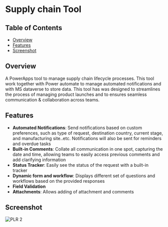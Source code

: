 # Supply chain Tool

## Table of Contents
- [Overview](#overview)
- [Features](#features)
- [Screenshot](#screenshot)

## Overview

A PowerApps tool to manage supply chain lifecycle processes. This tool work together with Power automate to manage automated notifications and with MS dataverse to store data. This tool has was designed to streamlines the process of managing product launches and to ensures seamless communication & collaboration across teams.

## Features

- **Automated Notifications**: Send notifications based on custom preferences, such as type of request, destination country, current stage, and manufacturing site..etc. Notifications will also be sent for reminders and overdue tasks
- **Built-in Comments**: Collate all communication in one spot, capturing the date and time, allowing teams to easily access previous comments and add clarifying information
- **Status Tracker**: Easily see the status of the request with a built-in tracker 
- **Dynamic form and workflow**: Displays different set of questions and workflows based on the provided responses
- **Field Validation**
- **Attachments**: Allows adding of attachment and comments

## Screenshot
![PLR 2](https://github.com/AnonymousHippo21/PowerApps-Applications/assets/169428076/8512085d-ebbf-4574-b107-0987b9cfd903)
